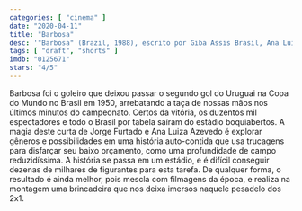 ```yaml
---
categories: [ "cinema" ]
date: "2020-04-11"
title: "Barbosa"
desc: '"Barbosa" (Brazil, 1988), escrito por Giba Assis Brasil, Ana Luiza Azevedo e Jorge Furtado, dirigido por Ana Luiza Azevedo e Jorge Furtado, com Antônio Fagundes, Pedro Santos e José Vitor Castiel.'
tags: [ "draft", "shorts" ]
imdb: "0125671"
stars: "4/5"
---
```

Barbosa foi o goleiro que deixou passar o segundo gol do Uruguai na Copa do Mundo no Brasil em 1950, arrebatando a taça de nossas mãos nos últimos minutos do campeonato. Certos da vitória, os duzentos mil espectadores e todo o Brasil por tabela saíram do estádio boquiabertos. A magia deste curta de Jorge Furtado e Ana Luiza Azevedo é explorar gêneros e possibilidades em uma história auto-contida que usa trucagens para disfarçar seu baixo orçamento, como uma profundidade de campo reduzidíssima. A história se passa em um estádio, e é difícil conseguir dezenas de milhares de figurantes para esta tarefa. De qualquer forma, o resultado é ainda melhor, pois mescla com filmagens da época, e realiza na montagem uma brincadeira que nos deixa imersos naquele pesadelo dos 2x1.
